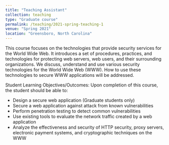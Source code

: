 ```yaml
---
title: "Teaching Assistant"
collection: teaching
type: "Graduate course"
permalink: /teaching/2021-spring-teaching-1
venue: "Spring 2021"
location: "Greensboro, North Carolina"
---
```

This course focuses on the technologies that provide security services for the World Wide Web. It introduces a set of procedures, practices, and technologies for protecting web servers, web users, and their surrounding organizations. We discuss, understand and use various security technologies for the World Wide Web (WWW). How to use these technologies to secure WWW applications will be addressed.

Student Learning Objectives/Outcomes: Upon completion of this course, the student should be able to:
- Design a secure web application (Graduate students only)
- Secure a web application against attack from known vulnerabilities
- Perform penetration testing to detect common vulnerabilities
- Use existing tools to evaluate the network traffic created by a web application
- Analyze the effectiveness and security of HTTP security, proxy servers, electronic payment systems, and cryptographic techniques on the WWW
